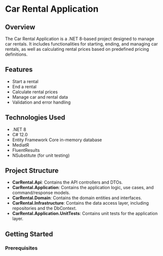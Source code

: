 # Car Rental Application

## Overview

The Car Rental Application is a .NET 8-based project designed to manage car rentals. It includes functionalities for starting, ending, and managing car rentals, as well as calculating rental prices based on predefined pricing definitions.

## Features

- Start a rental
- End a rental
- Calculate rental prices
- Manage car and rental data
- Validation and error handling

## Technologies Used

- .NET 8
- C# 12.0
- Entity Framework Core in-memory database
- MediatR
- FluentResults
- NSubstitute (for unit testing)

## Project Structure

- **CarRental.Api**: Contains the API controllers and DTOs.
- **CarRental.Application**: Contains the application logic, use cases, and command/response models.
- **CarRental.Domain**: Contains the domain entities and interfaces.
- **CarRental.Infrastructure**: Contains the data access layer, including repositories and the DbContext.
- **CarRental.Application.UnitTests**: Contains unit tests for the application layer.

## Getting Started

### Prerequisites

    